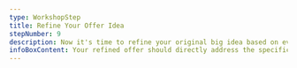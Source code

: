 ```yaml
---
type: WorkshopStep
title: Refine Your Offer Idea
stepNumber: 9
description: Now it's time to refine your original big idea based on everything you've learned. This step helps you create an offer that's perfectly aligned with your target market's needs.
infoBoxContent: Your refined offer should directly address the specific problems you've identified for your target market.
---
```

